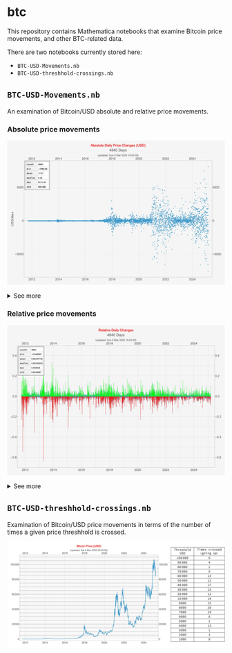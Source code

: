 # btc

This repository contains Mathematica notebooks that examine Bitcoin price movements, and other BTC-related data.

There are two notebooks currently stored here:

* `BTC-USD-Movements.nb`
* `BTC-USD-threshhold-crossings.nb`

## `BTC-USD-Movements.nb`

An examination of Bitcoin/USD absolute and relative price movements.

### Absolute price movements
![BTC-USD absolute daily Movements](BTC-USD-Movements/BTC-USD-Movements-Absolute-Daily.jpg)


<details>

<summary>See more</summary>

![BTC-USD Movements Best Worst Absolute Daily](BTC-USD-Movements/BTC-USD-Movements-Best-Worst-Absolute-Daily.jpg)

</details>

### Relative price movements
![BTC-USD relative daily movements](BTC-USD-Movements/BTC-USD-Movements-Relative-Daily.jpg)

<details>

<summary>See more</summary>

![BTC-USD Movements Best Worst Relative Daily](BTC-USD-Movements/BTC-USD-Movements-Best-Worst-Relative-Daily.jpg)
![BTC-USD-Movements-Histogram-Relative-Daily](BTC-USD-Movements/BTC-USD-Movements-Histogram-Relative-Daily.jpg)

</details>

## `BTC-USD-threshhold-crossings.nb`

Examination of Bitcoin/USD price movements in terms of the number of times a given price threshhold is crossed.

![BTC-USD threshhold crossings](BTC-USD-threshhold-crossings/BTC-USD-threshold-crossings.jpg)
